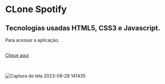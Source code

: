 # CLone Spotify

## Tecnologias usadas HTML5, CSS3 e Javascript.

<p>Para acessar a aplicação:</p><br>
<a href="https://clone-spotify-ivory.vercel.app/">Clique aqui</a><br><br><br>

![Captura de tela 2023-08-29 141435](https://github.com/TamiBeira/cloneSpotify/assets/55815968/5731704c-374b-4f6a-94e5-b107d30005a1)